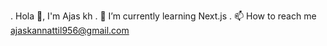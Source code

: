 . Hola 👋, I'm   Ajas kh
. 🌱 I’m currently learning Next.js
. 📫 How to reach me ajaskannattil956@gmail.com
